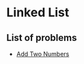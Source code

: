 # Linked List

## List of problems
* [Add Two Numbers](https://leetcode.com/problems/add-two-numbers/description/)
